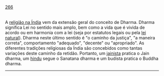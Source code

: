 [266](https://github.com/guilhermeprokisch/ideias/issues/266) 
###### 

A [religião na Índia](religião-na-Índia) vem da extensão geral do conceito de Dharma. Dharma significa Lei no sentido mais amplo, bem como a vida que é vivida de acordo ou em harmonia com a lei (seja por estatutos legais ou pela [lei natural](lei-natural)). Dharma neste último sentido é "o caminho da justiça", "a maneira correta", comportamento "adequado", "decente" ou "apropriado". As diferentes tradições religiosas da Índia são concebidos como tantas variações deste caminho da retidão. Portanto, um [jainista](jainista) pratica o Jain dharma, um [hindu](hindu) segue o Sanatana dharma e um budista pratica o Buddha dharma.



-------------------------------------------------------------------------------


